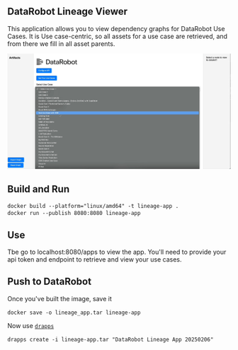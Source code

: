 ## DataRobot Lineage Viewer

This application allows you to view dependency graphs for DataRobot Use Cases.  It is Use case-centric, so all assets for a use case are retrieved, and from there we fill in all asset parents.  

![lineage](./dr_lineage_app.gif)

## Build and Run
```
docker build --platform="linux/amd64" -t lineage-app .
docker run --publish 8080:8080 lineage-app   
```
## Use
Tbe go to localhost:8080/apps to view the app.  You'll need to provide your api token and endpoint to retrieve and view your use cases.  

## Push to DataRobot 

Once you've built the image, save it 
```
docker save -o lineage_app.tar lineage-app
```
Now use [`drapps`](https://github.com/datarobot/dr-apps)
```
drapps create -i lineage-app.tar "DataRobot Lineage App 20250206"
```

